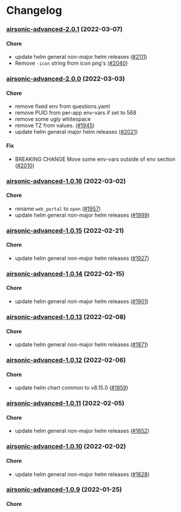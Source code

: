 # Changelog<br>


<a name="airsonic-advanced-2.0.1"></a>
### [airsonic-advanced-2.0.1](https://github.com/truecharts/apps/compare/airsonic-advanced-2.0.0...airsonic-advanced-2.0.1) (2022-03-07)

#### Chore

* update helm general non-major helm releases ([#2111](https://github.com/truecharts/apps/issues/2111))
* Remove `-icon` string from icon png's ([#2040](https://github.com/truecharts/apps/issues/2040))



<a name="airsonic-advanced-2.0.0"></a>
### [airsonic-advanced-2.0.0](https://github.com/truecharts/apps/compare/airsonic-advanced-1.0.16...airsonic-advanced-2.0.0) (2022-03-03)

#### Chore

* remove fixed env from questions.yaml
* remove PUID from per-app env-vars if set to 568
* remove some ugly whitespace
* remove TZ from values. ([#1945](https://github.com/truecharts/apps/issues/1945))
* update helm general major helm releases ([#2021](https://github.com/truecharts/apps/issues/2021))

#### Fix

* BREAKING CHANGE Move some env-vars outside of env section ([#2010](https://github.com/truecharts/apps/issues/2010))



<a name="airsonic-advanced-1.0.16"></a>
### [airsonic-advanced-1.0.16](https://github.com/truecharts/apps/compare/airsonic-advanced-1.0.15...airsonic-advanced-1.0.16) (2022-03-02)

#### Chore

* rename `web_portal` to `open` ([#1957](https://github.com/truecharts/apps/issues/1957))
* update helm general non-major helm releases ([#1999](https://github.com/truecharts/apps/issues/1999))



<a name="airsonic-advanced-1.0.15"></a>
### [airsonic-advanced-1.0.15](https://github.com/truecharts/apps/compare/airsonic-advanced-1.0.14...airsonic-advanced-1.0.15) (2022-02-21)

#### Chore

* update helm general non-major helm releases ([#1927](https://github.com/truecharts/apps/issues/1927))



<a name="airsonic-advanced-1.0.14"></a>
### [airsonic-advanced-1.0.14](https://github.com/truecharts/apps/compare/airsonic-advanced-1.0.13...airsonic-advanced-1.0.14) (2022-02-15)

#### Chore

* update helm general non-major helm releases ([#1901](https://github.com/truecharts/apps/issues/1901))



<a name="airsonic-advanced-1.0.13"></a>
### [airsonic-advanced-1.0.13](https://github.com/truecharts/apps/compare/airsonic-advanced-1.0.12...airsonic-advanced-1.0.13) (2022-02-08)

#### Chore

* update helm general non-major helm releases ([#1871](https://github.com/truecharts/apps/issues/1871))



<a name="airsonic-advanced-1.0.12"></a>
### [airsonic-advanced-1.0.12](https://github.com/truecharts/apps/compare/airsonic-advanced-1.0.11...airsonic-advanced-1.0.12) (2022-02-06)

#### Chore

* update helm chart common to v8.15.0 ([#1859](https://github.com/truecharts/apps/issues/1859))



<a name="airsonic-advanced-1.0.11"></a>
### [airsonic-advanced-1.0.11](https://github.com/truecharts/apps/compare/airsonic-advanced-1.0.10...airsonic-advanced-1.0.11) (2022-02-05)

#### Chore

* update helm general non-major helm releases ([#1852](https://github.com/truecharts/apps/issues/1852))



<a name="airsonic-advanced-1.0.10"></a>
### [airsonic-advanced-1.0.10](https://github.com/truecharts/apps/compare/airsonic-advanced-1.0.9...airsonic-advanced-1.0.10) (2022-02-02)

#### Chore

* update helm general non-major helm releases ([#1828](https://github.com/truecharts/apps/issues/1828))



<a name="airsonic-advanced-1.0.9"></a>
### [airsonic-advanced-1.0.9](https://github.com/truecharts/apps/compare/airsonic-advanced-1.0.8...airsonic-advanced-1.0.9) (2022-01-25)

#### Chore

